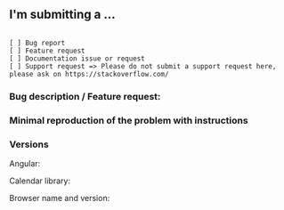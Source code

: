 <!---

FAQ (please read!):

Support question? Please ask over at stackoverflow: https://stackoverflow.com/ This tracker is for bugs and feature requests only.

Problems with build tooling? Please check the examples folder first: https://github.com/mattlewis92/angular-calendar/tree/master/build-tool-examples

Styling not appearing? Make sure you're including node_modules/angular-calendar/dist/css/angular-calendar.css

Need an example of how to do something? Check the demo page, it probably has you covered: https://mattlewis92.github.io/angular-calendar/demos/

Need a full list of all API options? Check the docs for each component:
https://mattlewis92.github.io/angular-calendar/docs/components/CalendarMonthViewComponent.html
https://mattlewis92.github.io/angular-calendar/docs/components/CalendarWeekViewComponent.html
https://mattlewis92.github.io/angular-calendar/docs/components/CalendarDayViewComponent.html

Please note that issues that ignore this template will be closed without notice!

-->

## I'm submitting a ...
<!-- Check one of the following options with "x" -->
<pre><code>
[ ] Bug report <!-- Please search github for a similar issue or PR before submitting -->
[ ] Feature request
[ ] Documentation issue or request
[ ] Support request => Please do not submit a support request here, please ask on https://stackoverflow.com/
</code></pre>

### Bug description / Feature request:
<!-- Please describe the bug you're experiencing here, or for feature requests a clear explanation of what you're trying to achieve and your use case -->

### Minimal reproduction of the problem with instructions
<!-- For bugs only, a link to minimally working plunker that reproduces the issue (you can fork a starter from any of the demos) -->

### Versions

Angular: 

Calendar library: 

Browser name and version: 
